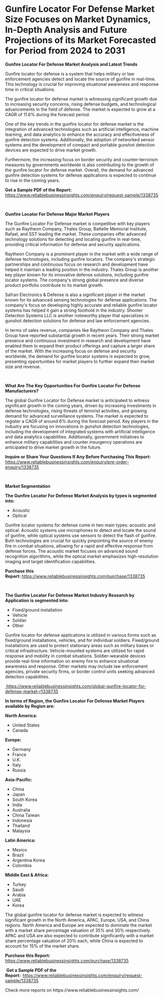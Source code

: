 <p><h1>Gunfire Locator For Defense Market Size Focuses on Market Dynamics, In-Depth Analysis and Future Projections of its Market Forecasted for Period from 2024 to 2031</h1></p><p><strong>Gunfire Locator For Defense Market Analysis and Latest Trends</strong></p>
<p><p>Gunfire locator for defense is a system that helps military or law enforcement agencies detect and locate the source of gunfire in real-time. This technology is crucial for improving situational awareness and response time in critical situations.</p><p>The gunfire locator for defense market is witnessing significant growth due to increasing security concerns, rising defense budgets, and technological advancements in the field of defense. The market is expected to grow at a CAGR of 11.6% during the forecast period.</p><p>One of the key trends in the gunfire locator for defense market is the integration of advanced technologies such as artificial intelligence, machine learning, and data analytics to enhance the accuracy and effectiveness of gunfire detection systems. Additionally, the adoption of networked sensor systems and the development of compact and portable gunshot detection devices are expected to drive market growth.</p><p>Furthermore, the increasing focus on border security and counter-terrorism measures by governments worldwide is also contributing to the growth of the gunfire locator for defense market. Overall, the demand for advanced gunfire detection systems for defense applications is expected to continue to rise in the coming years.</p></p>
<p><strong>Get a Sample PDF of the Report:&nbsp;</strong> <a href="https://www.reliablebusinessinsights.com/enquiry/request-sample/1338735">https://www.reliablebusinessinsights.com/enquiry/request-sample/1338735</a></p>
<p>&nbsp;</p>
<p><strong>Gunfire Locator For Defense Major Market Players</strong></p>
<p><p>The Gunfire Locator For Defense market is competitive with key players such as Raytheon Company, Thales Group, Battelle Memorial Institute, Rafael, and SST leading the market. These companies offer advanced technology solutions for detecting and locating gunfire in real-time, providing critical information for defense and security applications.</p><p>Raytheon Company is a prominent player in the market with a wide range of defense technologies, including gunfire locators. The company's strategic partnerships and continuous focus on research and development have helped it maintain a leading position in the industry. Thales Group is another key player known for its innovative defense solutions, including gunfire locator systems. The company's strong global presence and diverse product portfolio contribute to its market growth.</p><p>Safran Electronics & Defense is also a significant player in the market known for its advanced sensing technologies for defense applications. The company's focus on developing highly accurate and reliable gunfire locator systems has helped it gain a strong foothold in the industry. Shooter Detection Systems LLC is another noteworthy player that specializes in gunshot detection solutions for defense and law enforcement agencies.</p><p>In terms of sales revenue, companies like Raytheon Company and Thales Group have reported substantial growth in recent years. Their strong market presence and continuous investment in research and development have enabled them to expand their product offerings and capture a larger share of the market. With the increasing focus on defense and security worldwide, the demand for gunfire locator systems is expected to grow, presenting opportunities for market players to further expand their market size and revenue.</p></p>
<p>&nbsp;</p>
<p><strong>What Are The Key Opportunities For Gunfire Locator For Defense Manufacturers?</strong></p>
<p><p>The global Gunfire Locator for Defense market is anticipated to witness significant growth in the coming years, driven by increasing investments in defense technologies, rising threats of terrorist activities, and growing demand for advanced surveillance systems. The market is expected to register a CAGR of around 6% during the forecast period. Key players in the industry are focusing on innovations in gunshot detection technologies, including the development of integrated systems with artificial intelligence and data analytics capabilities. Additionally, government initiatives to enhance military capabilities and counter insurgency operations are anticipated to drive market growth in the future.</p></p>
<p><strong>Inquire or Share Your Questions If Any Before Purchasing This Report:</strong> <a href="https://www.reliablebusinessinsights.com/enquiry/pre-order-enquiry/1338735">https://www.reliablebusinessinsights.com/enquiry/pre-order-enquiry/1338735</a></p>
<p>&nbsp;</p>
<p><strong>Market Segmentation</strong></p>
<p><strong>The Gunfire Locator For Defense Market Analysis by types is segmented into:</strong></p>
<p><ul><li>Acoustic</li><li>Optical</li></ul></p>
<p><p>Gunfire locator systems for defense come in two main types: acoustic and optical. Acoustic systems use microphones to detect and locate the sound of gunfire, while optical systems use sensors to detect the flash of gunfire. Both technologies are crucial for quickly pinpointing the source of enemy fire in combat situations, allowing for a rapid and effective response from defense forces. The acoustic market focuses on advanced sound recognition algorithms, while the optical market emphasizes high-resolution imaging and target identification capabilities.</p></p>
<p><strong>Purchase this Report:&nbsp;</strong><a href="https://www.reliablebusinessinsights.com/purchase/1338735">https://www.reliablebusinessinsights.com/purchase/1338735</a></p>
<p>&nbsp;</p>
<p><strong>The Gunfire Locator For Defense Market Industry Research by Application is segmented into:</strong></p>
<p><ul><li>Fixed/ground installation</li><li>Vehicle</li><li>Soldier</li><li>Other</li></ul></p>
<p><p>Gunfire locator for defense applications is utilized in various forms such as fixed/ground installations, vehicles, and for individual soldiers. Fixed/ground installations are used to protect stationary areas such as military bases or critical infrastructure. Vehicle-mounted systems are utilized for rapid response and mobility in combat situations. Soldier-wearable devices provide real-time information on enemy fire to enhance situational awareness and response. Other markets may include law enforcement agencies, private security firms, or border control units seeking advanced detection capabilities.</p></p>
<p><a href="https://www.reliablebusinessinsights.com/global-gunfire-locator-for-defense-market-r1338735">&nbsp;https://www.reliablebusinessinsights.com/global-gunfire-locator-for-defense-market-r1338735</a></p>
<p><strong>In terms of Region, the Gunfire Locator For Defense Market Players available by Region are:</strong></p>
<p>
    <p> <strong> North America: </strong>
        <ul>
            <li>United States</li>
            <li>Canada</li>
        </ul>
        </p> 
    <p> <strong> Europe: </strong>
        <ul>
            <li>Germany</li>
            <li>France</li>
            <li>U.K.</li>
            <li>Italy</li>
            <li>Russia</li>
        </ul>
        </p> 
    <p> <strong> Asia-Pacific: </strong>
        <ul>
            <li>China</li>
            <li>Japan</li>
            <li>South Korea</li>
            <li>India</li>
            <li>Australia</li>
            <li>China Taiwan</li>
            <li>Indonesia</li>
            <li>Thailand</li>
            <li>Malaysia</li>
        </ul>
        </p> 
    <p> <strong> Latin America: </strong>
        <ul>
            <li>Mexico</li>
            <li>Brazil</li>
            <li>Argentina Korea</li>
            <li>Colombia</li>
        </ul>
        </p> 
    <p> <strong> Middle East & Africa: </strong>
        <ul>
            <li>Turkey</li>
            <li>Saudi</li>
            <li>Arabia</li>
            <li>UAE</li>
            <li>Korea</li>
        </ul>
    </p>
    </p>
<p><p>The global gunfire locator for defense market is expected to witness significant growth in the North America, APAC, Europe, USA, and China regions. North America and Europe are expected to dominate the market with a market share percentage valuation of 35% and 30% respectively. APAC and USA are also expected to contribute significantly with a market share percentage valuation of 20% each, while China is expected to account for 15% of the market share.</p></p>
<p><strong>Purchase this Report: </strong><a href="https://www.reliablebusinessinsights.com/purchase/1338735">https://www.reliablebusinessinsights.com/purchase/1338735</a></p>
<p>&nbsp;<strong>Get a Sample PDF of the Report:&nbsp;&nbsp;</strong><a href="https://www.reliablebusinessinsights.com/enquiry/request-sample/1338735">https://www.reliablebusinessinsights.com/enquiry/request-sample/1338735</a></p>
<p><strong></strong></p>
<p>Check more reports on https://www.reliablebusinessinsights.com/</p>